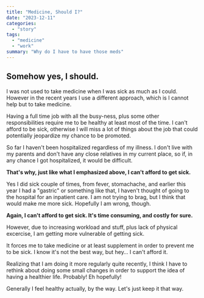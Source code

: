 ```yaml
---
title: "Medicine, Should I?"
date: "2023-12-11"
categories: 
  - "story"
tags: 
  - "medicine"
  - "work"
summary: "Why do I have to have those meds"
---
```


## Somehow yes, I should.

I was not used to take medicine when I was sick as much as I could. However in the recent years I use a different approach, which is I cannot help but to take medicine.

Having a full time job with all the busy-ness, plus some other responsibilities require me to be healthy at least most of the time. I can't afford to be sick, otherwise I will miss a lot of things about the job that could potentially jeopardize my chance to be promoted.

So far I haven't been hospitalized regardless of my illness. I don't live with my parents and don't have any close relatives in my current place, so if, in any chance I got hospitalized, it would be difficult.

**That's why, just like what I emphasized above, I can't afford to get sick.**

Yes I did sick couple of times, from fever, stomachache, and earlier this year I had a "gastric" or something like that, I haven't thought of going to the hospital for an inpatient care. I am not trying to brag, but I think that would make me more sick. Hopefully I am wrong, though.

**Again, I can't afford to get sick. It's time consuming, and costly for sure.**

However, due to increasing workload and stuff, plus lack of physical excercise, I am getting more vulnerable of getting sick.

It forces me to take medicine or at least supplement in order to prevent me to be sick. I know it's not the best way, but hey… I can't afford it.

Realizing that I am doing it more regularly quite recently, I think I have to rethink about doing some small changes in order to support the idea of having a healthier life. Probably! Eh hopefully!

Generally I feel healthy actually, by the way. Let's just keep it that way.
